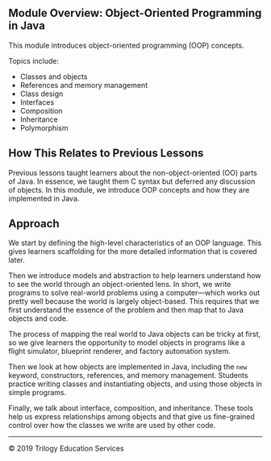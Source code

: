 ## Module Overview: Object-Oriented Programming in Java
This module introduces object-oriented programming (OOP) concepts. 

Topics include:

- Classes and objects
- References and memory management
- Class design
- Interfaces
- Composition
- Inheritance
- Polymorphism

## How This Relates to Previous Lessons
Previous lessons taught learners about the non-object-oriented (OO) parts of Java. In essence, we taught them C syntax but deferred any discussion of objects. In this module, we introduce OOP concepts and how they are implemented in Java.


## Approach
We start by defining the high-level characteristics of an OOP language. This gives learners scaffolding for the more detailed information that is covered later. 

Then we introduce models and abstraction to help learners understand how to see the world through an object-oriented lens. In short, we write programs to solve real-world problems using a computer—which works out pretty well because the world is largely object-based. This requires that we first understand the essence of the problem and then map that to Java objects and code. 

The process of mapping the real world to Java objects can be tricky at first, so we give learners the opportunity to model objects in programs like a flight simulator, blueprint renderer, and factory automation system. 

Then we look at how objects are implemented in Java, including the ```new``` keyword, constructors, references, and memory management. Students practice writing classes and instantiating objects, and using those objects in simple programs.

Finally, we talk about interface, composition, and inheritance. These tools help us express relationships among objects and that give us fine-grained control over how the classes we write are used by other code.

---
© 2019 Trilogy Education Services
